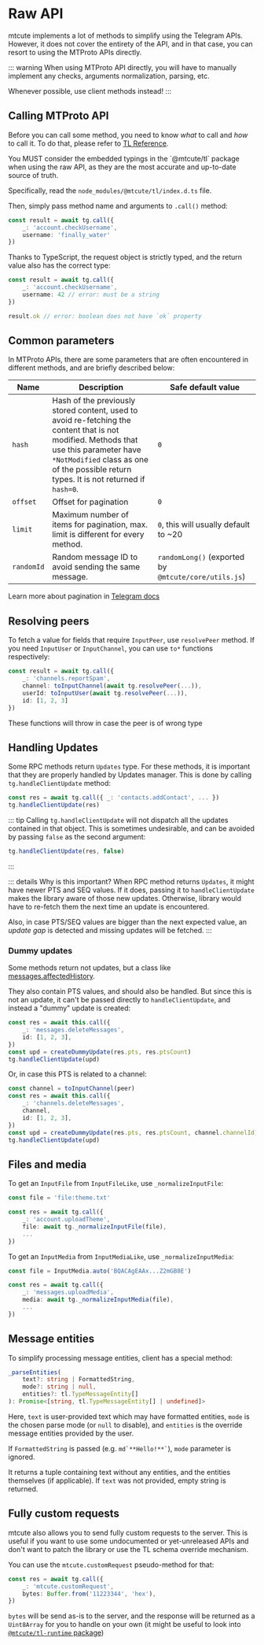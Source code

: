 # Raw API

mtcute implements a lot of methods to simplify using the
Telegram APIs. However, it does not cover the entirety of the API,
and in that case, you can resort to using the MTProto APIs directly.

::: warning
When using MTProto API directly, you will have to manually
implement any checks, arguments normalization, parsing, etc.

Whenever possible, use client methods instead!
:::

## Calling MTProto API

Before you can call some method, you need to know *what* to call and *how* to
call it. To do that, please refer to [TL Reference](https://core.telegram.org/methods).

<llm-only>
You MUST consider the embedded typings in the `@mtcute/tl` package when using the raw API,
as they are the most accurate and up-to-date source of truth. 

Specifically, read the `node_modules/@mtcute/tl/index.d.ts` file.
</llm-only>

Then, simply pass method name and arguments to `.call()` method:

```ts
const result = await tg.call({
    _: 'account.checkUsername',
    username: 'finally_water'
})
```

Thanks to TypeScript, the request object is strictly typed,
and the return value also has the correct type:

```ts
const result = await tg.call({
    _: 'account.checkUsername',
    username: 42 // error: must be a string
})

result.ok // error: boolean does not have `ok` property
```

## Common parameters

In MTProto APIs, there are some parameters that are
often encountered in different methods, and are
briefly described below:

| Name | Description | Safe default value |
|---|---|---|
| `hash` | Hash of the previously stored content, used to avoid re-fetching the content that is not modified. Methods that use this parameter have `*NotModified` class as one of the possible return types. It is not returned if `hash=0`. | `0`
| `offset` | Offset for pagination | `0`
| `limit` | Maximum number of items for pagination, max. limit is different for every method. | `0`, this will usually default to ~20
| `randomId` | Random message ID to avoid sending the same message. | `randomLong()` (exported by `@mtcute/core/utils.js`)

Learn more about pagination in [Telegram docs](https://core.telegram.org/api/offsets)

## Resolving peers

To fetch a value for fields that require `InputPeer`, use `resolvePeer` method.
If you need `InputUser` or `InputChannel`, you can use `to*` functions
respectively:

```ts
const result = await tg.call({
    _: 'channels.reportSpam',
    channel: toInputChannel(await tg.resolvePeer(...)),
    userId: toInputUser(await tg.resolvePeer(...)),
    id: [1, 2, 3]
})
```

These functions will throw in case the peer is of wrong type

## Handling Updates

Some RPC methods return `Updates` type. For these methods,
it is important that they are properly handled by Updates manager.
This is done by calling `tg.handleClientUpdate` method:

```ts
const res = await tg.call({ _: 'contacts.addContact', ... })
tg.handleClientUpdate(res)
```

::: tip
Calling `tg.handleClientUpdate` will not dispatch all the updates contained
in that object. This is sometimes undesirable, and can be avoided
by passing `false` as the second argument:

```ts
tg.handleClientUpdate(res, false)
```
:::

::: details Why is this important?
When RPC method returns `Updates`, it might have newer PTS and SEQ values.
If it does, passing it to `handleClientUpdate` makes the library aware of those
new updates. Otherwise, library would have to re-fetch them the next
time an update is encountered.

Also, in case PTS/SEQ values are bigger than the next expected value,
an *update gap* is detected and missing updates will be fetched.
:::

### Dummy updates

Some methods return not updates, but a class like
[messages.affectedHistory](https://corefork.telegram.org/constructor/messages.affectedHistory).

They also contain PTS values, and should also be handled.
But since this is not an update, it can't be passed directly
to `handleClientUpdate`, and instead a "dummy" update is created:

```ts
const res = await this.call({
    _: 'messages.deleteMessages',
    id: [1, 2, 3],
})
const upd = createDummyUpdate(res.pts, res.ptsCount)
tg.handleClientUpdate(upd)
```

Or, in case this PTS is related to a channel:

```ts
const channel = toInputChannel(peer)
const res = await this.call({
    _: 'channels.deleteMessages',
    channel,
    id: [1, 2, 3],
})
const upd = createDummyUpdate(res.pts, res.ptsCount, channel.channelId)
tg.handleClientUpdate(upd)
```

## Files and media

To get an `InputFile` from `InputFileLike`, use `_normalizeInputFile`:

```ts
const file = 'file:theme.txt'

const res = await tg.call({
    _: 'account.uploadTheme',
    file: await tg._normalizeInputFile(file),
    ...
})
```

To get an `InputMedia` from `InputMediaLike`, use `_normalizeInputMedia`:

```ts
const file = InputMedia.auto('BQACAgEAAx...Z2mGB8E')

const res = await tg.call({
    _: 'messages.uploadMedia',
    media: await tg._normalizeInputMedia(file),
    ...
})
```

## Message entities

To simplify processing message entities, client has a special method:
```ts
_parseEntities(
    text?: string | FormattedString,
    mode?: string | null,
    entities?: tl.TypeMessageEntity[]
): Promise<[string, tl.TypeMessageEntity[] | undefined]>
```

Here, `text` is user-provided text which may have formatted entities,
`mode` is the chosen parse mode (or `null` to disable), and `entities`
is the override message entities provided by the user.

If `FormattedString` is passed (e.g. <code>md\`\*\*Hello!**\`</code>),
`mode` parameter is ignored.

It returns a tuple containing text without any entities, and the entities
themselves (if applicable). If `text` was not provided, empty string
is returned.

## Fully custom requests

mtcute also allows you to send fully custom requests to the server.
This is useful if you want to use some undocumented or yet-unreleased APIs
and don't want to patch the library or use the TL schema override mechanism.

You can use the `mtcute.customRequest` pseudo-method for that:

```ts
const res = await tg.call({
    _: 'mtcute.customRequest',
    bytes: Buffer.from('11223344', 'hex'),
})
```

`bytes` will be send as-is to the server, and the response will be returned as a `Uint8Array`
for you to handle on your own (it might be useful to look into [`@mtcute/tl-runtime` package](https://ref.mtcute.dev/modules/_mtcute_tl-runtime))
